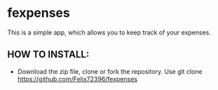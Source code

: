 # fexpenses
This is a simple app, which allows you to keep track of your expenses.

## HOW TO INSTALL:
- Download the zip file, clone or fork the repository. Use git clone https://github.com/Felix72396/fexpenses
